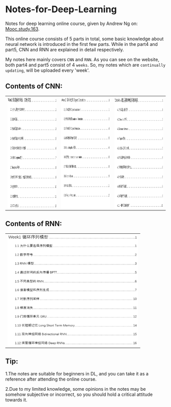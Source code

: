 # Notes-for-Deep-Learning
Notes for deep learning online course, given by Andrew Ng on: [Mooc.study.163](https://mooc.study.163.com/smartSpec/detail/1001319001.htm).  

This online course consists of 5 parts in total, some basic knowledge about neural network is introduced in the first few parts. While in the part4 and part5, CNN and RNN are explained in detail respectively.  

My notes here mainly covers `CNN` and `RNN`. As you can see on the website, both part4 and part5 consist of 4 `weeks`. So, my notes which are `continually updating`, will be uploaded every 'week'.  


## Contents of CNN:
<table><tr>
<td><img width="410" height="350" src="https://github.com/Kobeyond/Notes-for-Deep-Learning/blob/master/Contents/CNN_Week2_Contents.png"/></td>
<td><img width="410" height="350" src="https://github.com/Kobeyond/Notes-for-Deep-Learning/blob/master/Contents/CNN_Week3_Contents.png"/></td>
 <td><img width="410" height="350" src="https://github.com/Kobeyond/Notes-for-Deep-Learning/blob/master/Contents/CNN_Week4_Contents.png"/></td>
  
</tr></table>

## Contents of RNN:
<table><tr>
<td><img width="410" height="350" src="https://github.com/Kobeyond/Notes-for-Deep-Learning/blob/master/Contents/RNN_Week1_Contents.png"/></td>

</tr></table>



## Tip:
1.The notes are suitable for beginners in DL, and you can take it as a reference after attending the online course. 

2.Due to my limited knowledge, some opinions in the notes may be somehow subjective or incorrect, so you should hold a critical attitude towards it.  
